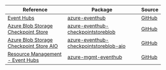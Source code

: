 | Reference | Package | Source |
|---|---|---|
|[Event Hubs](eventhub-readme.md)|[azure-eventhub](https://pypi.org/project/azure-eventhub)|[GitHub](https://github.com/Azure/azure-sdk-for-python/blob/main/sdk/eventhub/azure-eventhub)|
|[Azure Blob Storage Checkpoint Store](eventhub-checkpointstoreblob-readme.md)|[azure-eventhub-checkpointstoreblob](https://pypi.org/project/azure-eventhub-checkpointstoreblob)|[GitHub](https://github.com/Azure/azure-sdk-for-python)|
|[Azure Blob Storage Checkpoint Store AIO](eventhub-checkpointstoreblob-aio-readme.md)|[azure-eventhub-checkpointstoreblob-aio](https://pypi.org/project/azure-eventhub-checkpointstoreblob-aio)|[GitHub](https://github.com/Azure/azure-sdk-for-python)|
|[Resource Management - Event Hubs](mgmt-eventhub-readme.md)|[azure-mgmt-eventhub](https://pypi.org/project/azure-mgmt-eventhub)|[GitHub](https://github.com/Azure/azure-sdk-for-python/blob/main/sdk/eventhub/azure-mgmt-eventhub)|

